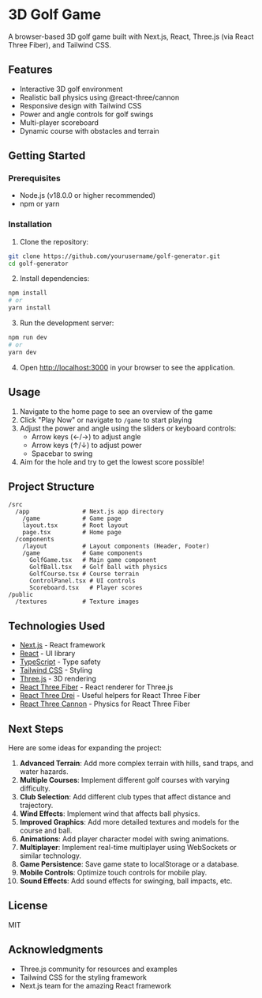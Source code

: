 # 3D Golf Game

A browser-based 3D golf game built with Next.js, React, Three.js (via React Three Fiber), and Tailwind CSS.

## Features

- Interactive 3D golf environment
- Realistic ball physics using @react-three/cannon
- Responsive design with Tailwind CSS
- Power and angle controls for golf swings
- Multi-player scoreboard
- Dynamic course with obstacles and terrain

## Getting Started

### Prerequisites

- Node.js (v18.0.0 or higher recommended)
- npm or yarn

### Installation

1. Clone the repository:
```bash
git clone https://github.com/yourusername/golf-generator.git
cd golf-generator
```

2. Install dependencies:
```bash
npm install
# or
yarn install
```

3. Run the development server:
```bash
npm run dev
# or
yarn dev
```

4. Open [http://localhost:3000](http://localhost:3000) in your browser to see the application.

## Usage

1. Navigate to the home page to see an overview of the game
2. Click "Play Now" or navigate to `/game` to start playing
3. Adjust the power and angle using the sliders or keyboard controls:
   - Arrow keys (←/→) to adjust angle
   - Arrow keys (↑/↓) to adjust power
   - Spacebar to swing
4. Aim for the hole and try to get the lowest score possible!

## Project Structure

```
/src
  /app               # Next.js app directory
    /game            # Game page
    layout.tsx       # Root layout
    page.tsx         # Home page
  /components
    /layout          # Layout components (Header, Footer)
    /game            # Game components
      GolfGame.tsx   # Main game component
      GolfBall.tsx   # Golf ball with physics
      GolfCourse.tsx # Course terrain
      ControlPanel.tsx # UI controls
      Scoreboard.tsx   # Player scores
/public
  /textures          # Texture images
```

## Technologies Used

- [Next.js](https://nextjs.org/) - React framework
- [React](https://reactjs.org/) - UI library
- [TypeScript](https://www.typescriptlang.org/) - Type safety
- [Tailwind CSS](https://tailwindcss.com/) - Styling
- [Three.js](https://threejs.org/) - 3D rendering
- [React Three Fiber](https://github.com/pmndrs/react-three-fiber) - React renderer for Three.js
- [React Three Drei](https://github.com/pmndrs/drei) - Useful helpers for React Three Fiber
- [React Three Cannon](https://github.com/pmndrs/use-cannon) - Physics for React Three Fiber

## Next Steps

Here are some ideas for expanding the project:

1. **Advanced Terrain**: Add more complex terrain with hills, sand traps, and water hazards.
2. **Multiple Courses**: Implement different golf courses with varying difficulty.
3. **Club Selection**: Add different club types that affect distance and trajectory.
4. **Wind Effects**: Implement wind that affects ball physics.
5. **Improved Graphics**: Add more detailed textures and models for the course and ball.
6. **Animations**: Add player character model with swing animations.
7. **Multiplayer**: Implement real-time multiplayer using WebSockets or similar technology.
8. **Game Persistence**: Save game state to localStorage or a database.
9. **Mobile Controls**: Optimize touch controls for mobile play.
10. **Sound Effects**: Add sound effects for swinging, ball impacts, etc.

## License

MIT

## Acknowledgments

- Three.js community for resources and examples
- Tailwind CSS for the styling framework
- Next.js team for the amazing React framework
